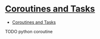 # [Coroutines and Tasks](https://docs.python.org/3/library/asyncio-task.html)

- [Coroutines and Tasks](#coroutines-and-tasks)











TODO python coroutine